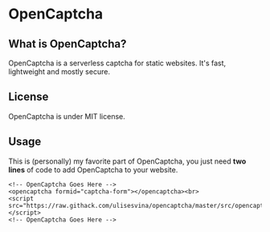 # OpenCaptcha

## What is OpenCaptcha?

OpenCaptcha is a serverless captcha for static websites. It's fast, lightweight and mostly secure.

## License

OpenCaptcha is under MIT license.

## Usage

This is (personally) my favorite part of OpenCaptcha, you just need **two lines** of code to add OpenCaptcha to your website.

```
<!-- OpenCaptcha Goes Here -->
<opencaptcha formid="captcha-form"></opencaptcha><br>
<script src="https://raw.githack.com/ulisesvina/opencaptcha/master/src/opencaptcha.js"></script>
<!-- OpenCaptcha Goes Here -->
```
